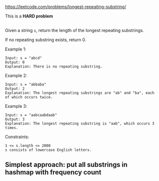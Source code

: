 
##

https://leetcode.com/problems/longest-repeating-substring/

This is a **HARD problem**

##

Given a string `s`, return the length of the longest repeating substrings. 

If no repeating substring exists, return 0.

 
Example 1:
```
Input: s = "abcd"
Output: 0
Explanation: There is no repeating substring.
```
Example 2:
```
Input: s = "abbaba"
Output: 2
Explanation: The longest repeating substrings are "ab" and "ba", each of which occurs twice.
```
Example 3:
```
Input: s = "aabcaabdaab"
Output: 3
Explanation: The longest repeating substring is "aab", which occurs 3 times.
 ```

Constraints:
```
1 <= s.length <= 2000
s consists of lowercase English letters.
```

##

## Simplest approach: put all substrings in hashmap with frequency count

